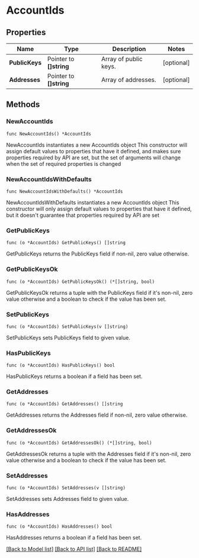 # AccountIds

## Properties

Name | Type | Description | Notes
------------ | ------------- | ------------- | -------------
**PublicKeys** | Pointer to **[]string** | Array of public keys. | [optional] 
**Addresses** | Pointer to **[]string** | Array of addresses. | [optional] 

## Methods

### NewAccountIds

`func NewAccountIds() *AccountIds`

NewAccountIds instantiates a new AccountIds object
This constructor will assign default values to properties that have it defined,
and makes sure properties required by API are set, but the set of arguments
will change when the set of required properties is changed

### NewAccountIdsWithDefaults

`func NewAccountIdsWithDefaults() *AccountIds`

NewAccountIdsWithDefaults instantiates a new AccountIds object
This constructor will only assign default values to properties that have it defined,
but it doesn't guarantee that properties required by API are set

### GetPublicKeys

`func (o *AccountIds) GetPublicKeys() []string`

GetPublicKeys returns the PublicKeys field if non-nil, zero value otherwise.

### GetPublicKeysOk

`func (o *AccountIds) GetPublicKeysOk() (*[]string, bool)`

GetPublicKeysOk returns a tuple with the PublicKeys field if it's non-nil, zero value otherwise
and a boolean to check if the value has been set.

### SetPublicKeys

`func (o *AccountIds) SetPublicKeys(v []string)`

SetPublicKeys sets PublicKeys field to given value.

### HasPublicKeys

`func (o *AccountIds) HasPublicKeys() bool`

HasPublicKeys returns a boolean if a field has been set.

### GetAddresses

`func (o *AccountIds) GetAddresses() []string`

GetAddresses returns the Addresses field if non-nil, zero value otherwise.

### GetAddressesOk

`func (o *AccountIds) GetAddressesOk() (*[]string, bool)`

GetAddressesOk returns a tuple with the Addresses field if it's non-nil, zero value otherwise
and a boolean to check if the value has been set.

### SetAddresses

`func (o *AccountIds) SetAddresses(v []string)`

SetAddresses sets Addresses field to given value.

### HasAddresses

`func (o *AccountIds) HasAddresses() bool`

HasAddresses returns a boolean if a field has been set.


[[Back to Model list]](../README.md#documentation-for-models) [[Back to API list]](../README.md#documentation-for-api-endpoints) [[Back to README]](../README.md)



